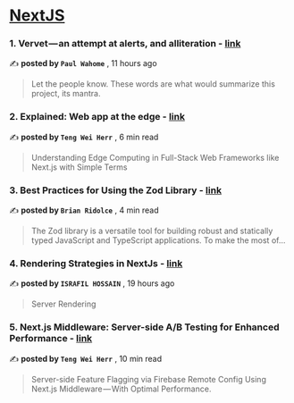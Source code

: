 
<h1><a href=https://medium.com/tag/nextjs/recommended target="_blank" rel="noopener noreferrer">NextJS</a></h1>
<h3>1. Vervet — an attempt at alerts, and alliteration - <a href=https://medium.com/@paulwahome9/vervet-an-attempt-at-alerts-and-alliteration-fe6814a3882e?source=tag_recommended_feed---------0-84----------nextjs----------5b37693c_8983_4387_b59d_28e764bc1080------- target="_blank" rel="noopener noreferrer">link</a></h3>

✍️ **posted by `Paul Wahome`** <date> , 11 hours ago</date>

<blockquote>Let the people know. These words are what would summarize this project, its mantra.</blockquote>

<h3>2. Explained: Web app at the edge - <a href=https://medium.com/gitconnected/explained-web-app-at-the-edge-fb391985a0a5?source=tag_recommended_feed---------1-107----------nextjs----------5b37693c_8983_4387_b59d_28e764bc1080------- target="_blank" rel="noopener noreferrer">link</a></h3>

✍️ **posted by `Teng Wei Herr`** <date> , 6 min read</date>

<blockquote>Understanding Edge Computing in Full-Stack Web Frameworks like Next.js with Simple Terms</blockquote>

<h3>3. Best Practices for Using the Zod Library - <a href=https://medium.com/stackademic/best-practices-for-using-the-zod-library-a64dd337ec85?source=tag_recommended_feed---------2-85----------nextjs----------5b37693c_8983_4387_b59d_28e764bc1080------- target="_blank" rel="noopener noreferrer">link</a></h3>

✍️ **posted by `Brian Ridolce`** <date> , 4 min read</date>

<blockquote>The Zod library is a versatile tool for building robust and statically typed JavaScript and TypeScript applications. To make the most of…</blockquote>

<h3>4. Rendering Strategies in NextJs - <a href=https://medium.com/@israfilhossain166091/rendering-strategies-in-nextjs-4d6e0ddb28a9?source=tag_recommended_feed---------3-84----------nextjs----------5b37693c_8983_4387_b59d_28e764bc1080------- target="_blank" rel="noopener noreferrer">link</a></h3>

✍️ **posted by `ISRAFIL HOSSAIN`** <date> , 19 hours ago</date>

<blockquote>Server Rendering</blockquote>

<h3>5. Next.js Middleware: Server-side A/B Testing for Enhanced Performance - <a href=https://medium.com/gitconnected/next-js-middleware-server-side-a-b-testing-for-enhanced-performance-f13ed0aa0b40?source=tag_recommended_feed---------4-107----------nextjs----------5b37693c_8983_4387_b59d_28e764bc1080------- target="_blank" rel="noopener noreferrer">link</a></h3>

✍️ **posted by `Teng Wei Herr`** <date> , 10 min read</date>

<blockquote>Server-side Feature Flagging via Firebase Remote Config Using Next.js Middleware — With Optimal Performance.</blockquote>

